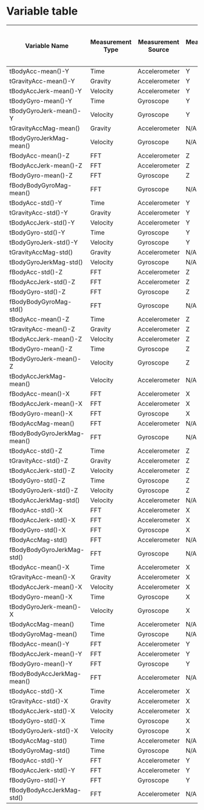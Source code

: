 # Variable table

Variable Name|Measurement Type|Measurement Source|Meaurement Axis|Function Applied To Summary Data
-----------------------|-----------------------|-----------------------|-----------------------|-----------------------
tBodyAcc-mean()-Y|Time|Accelerometer|Y|mean()
tGravityAcc-mean()-Y|Gravity|Accelerometer|Y|mean()
tBodyAccJerk-mean()-Y|Velocity|Accelerometer|Y|mean()
tBodyGyro-mean()-Y|Time|Gyroscope|Y|mean()
tBodyGyroJerk-mean()-Y|Velocity|Gyroscope|Y|mean()
tGravityAccMag-mean()|Gravity|Accelerometer|N/A|mean()
tBodyGyroJerkMag-mean()|Velocity|Gyroscope|N/A|mean()
fBodyAcc-mean()-Z|FFT|Accelerometer|Z|mean()
fBodyAccJerk-mean()-Z|FFT|Accelerometer|Z|mean()
fBodyGyro-mean()-Z|FFT|Gyroscope|Z|mean()
fBodyBodyGyroMag-mean()|FFT|Gyroscope|N/A|mean()
tBodyAcc-std()-Y|Time|Accelerometer|Y|std()
tGravityAcc-std()-Y|Gravity|Accelerometer|Y|std()
tBodyAccJerk-std()-Y|Velocity|Accelerometer|Y|std()
tBodyGyro-std()-Y|Time|Gyroscope|Y|std()
tBodyGyroJerk-std()-Y|Velocity|Gyroscope|Y|std()
tGravityAccMag-std()|Gravity|Accelerometer|N/A|std()
tBodyGyroJerkMag-std()|Velocity|Gyroscope|N/A|std()
fBodyAcc-std()-Z|FFT|Accelerometer|Z|std()
fBodyAccJerk-std()-Z|FFT|Accelerometer|Z|std()
fBodyGyro-std()-Z|FFT|Gyroscope|Z|std()
fBodyBodyGyroMag-std()|FFT|Gyroscope|N/A|std()
tBodyAcc-mean()-Z|Time|Accelerometer|Z|mean()
tGravityAcc-mean()-Z|Gravity|Accelerometer|Z|mean()
tBodyAccJerk-mean()-Z|Velocity|Accelerometer|Z|mean()
tBodyGyro-mean()-Z|Time|Gyroscope|Z|mean()
tBodyGyroJerk-mean()-Z|Velocity|Gyroscope|Z|mean()
tBodyAccJerkMag-mean()|Velocity|Accelerometer|N/A|mean()
fBodyAcc-mean()-X|FFT|Accelerometer|X|mean()
fBodyAccJerk-mean()-X|FFT|Accelerometer|X|mean()
fBodyGyro-mean()-X|FFT|Gyroscope|X|mean()
fBodyAccMag-mean()|FFT|Accelerometer|N/A|mean()
fBodyBodyGyroJerkMag-mean()|FFT|Gyroscope|N/A|mean()
tBodyAcc-std()-Z|Time|Accelerometer|Z|std()
tGravityAcc-std()-Z|Gravity|Accelerometer|Z|std()
tBodyAccJerk-std()-Z|Velocity|Accelerometer|Z|std()
tBodyGyro-std()-Z|Time|Gyroscope|Z|std()
tBodyGyroJerk-std()-Z|Velocity|Gyroscope|Z|std()
tBodyAccJerkMag-std()|Velocity|Accelerometer|N/A|std()
fBodyAcc-std()-X|FFT|Accelerometer|X|std()
fBodyAccJerk-std()-X|FFT|Accelerometer|X|std()
fBodyGyro-std()-X|FFT|Gyroscope|X|std()
fBodyAccMag-std()|FFT|Accelerometer|N/A|std()
fBodyBodyGyroJerkMag-std()|FFT|Gyroscope|N/A|std()
tBodyAcc-mean()-X|Time|Accelerometer|X|mean()
tGravityAcc-mean()-X|Gravity|Accelerometer|X|mean()
tBodyAccJerk-mean()-X|Velocity|Accelerometer|X|mean()
tBodyGyro-mean()-X|Time|Gyroscope|X|mean()
tBodyGyroJerk-mean()-X|Velocity|Gyroscope|X|mean()
tBodyAccMag-mean()|Time|Accelerometer|N/A|mean()
tBodyGyroMag-mean()|Time|Gyroscope|N/A|mean()
fBodyAcc-mean()-Y|FFT|Accelerometer|Y|mean()
fBodyAccJerk-mean()-Y|FFT|Accelerometer|Y|mean()
fBodyGyro-mean()-Y|FFT|Gyroscope|Y|mean()
fBodyBodyAccJerkMag-mean()|FFT|Accelerometer|N/A|mean()
tBodyAcc-std()-X|Time|Accelerometer|X|std()
tGravityAcc-std()-X|Gravity|Accelerometer|X|std()
tBodyAccJerk-std()-X|Velocity|Accelerometer|X|std()
tBodyGyro-std()-X|Time|Gyroscope|X|std()
tBodyGyroJerk-std()-X|Velocity|Gyroscope|X|std()
tBodyAccMag-std()|Time|Accelerometer|N/A|std()
tBodyGyroMag-std()|Time|Gyroscope|N/A|std()
fBodyAcc-std()-Y|FFT|Accelerometer|Y|std()
fBodyAccJerk-std()-Y|FFT|Accelerometer|Y|std()
fBodyGyro-std()-Y|FFT|Gyroscope|Y|std()
fBodyBodyAccJerkMag-std()|FFT|Accelerometer|N/A|std()

